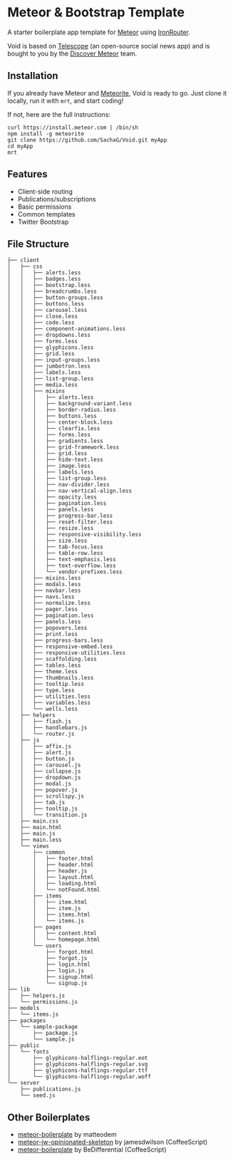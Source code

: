 # Meteor &amp; Bootstrap Template

A starter boilerplate app template for [Meteor](http://meteor.com) using [IronRouter](https://github.com/EventedMind/iron-router).

Void is based on [Telescope](http://telesc.pe) (an open-source social news app) and is bought to you by the [Discover Meteor](https://www.discovermeteor.com) team. 

## Installation

If you already have Meteor and [Meteorite](https://github.com/oortcloud/meteorite/), Void is ready to go. Just clone it locally, run it with `mrt`, and start coding!

If not, here are the full instructions:

```
curl https://install.meteor.com | /bin/sh
npm install -g meteorite
git clone https://github.com/SachaG/Void.git myApp
cd myApp
mrt
```

## Features

- Client-side routing
- Publications/subscriptions
- Basic permissions
- Common templates
- Twitter Bootstrap

## File Structure


```
├── client
│   ├── css
│   │   ├── alerts.less
│   │   ├── badges.less
│   │   ├── bootstrap.less
│   │   ├── breadcrumbs.less
│   │   ├── button-groups.less
│   │   ├── buttons.less
│   │   ├── carousel.less
│   │   ├── close.less
│   │   ├── code.less
│   │   ├── component-animations.less
│   │   ├── dropdowns.less
│   │   ├── forms.less
│   │   ├── glyphicons.less
│   │   ├── grid.less
│   │   ├── input-groups.less
│   │   ├── jumbotron.less
│   │   ├── labels.less
│   │   ├── list-group.less
│   │   ├── media.less
│   │   ├── mixins
│   │   │   ├── alerts.less
│   │   │   ├── background-variant.less
│   │   │   ├── border-radius.less
│   │   │   ├── buttons.less
│   │   │   ├── center-block.less
│   │   │   ├── clearfix.less
│   │   │   ├── forms.less
│   │   │   ├── gradients.less
│   │   │   ├── grid-framework.less
│   │   │   ├── grid.less
│   │   │   ├── hide-text.less
│   │   │   ├── image.less
│   │   │   ├── labels.less
│   │   │   ├── list-group.less
│   │   │   ├── nav-divider.less
│   │   │   ├── nav-vertical-align.less
│   │   │   ├── opacity.less
│   │   │   ├── pagination.less
│   │   │   ├── panels.less
│   │   │   ├── progress-bar.less
│   │   │   ├── reset-filter.less
│   │   │   ├── resize.less
│   │   │   ├── responsive-visibility.less
│   │   │   ├── size.less
│   │   │   ├── tab-focus.less
│   │   │   ├── table-row.less
│   │   │   ├── text-emphasis.less
│   │   │   ├── text-overflow.less
│   │   │   └── vendor-prefixes.less
│   │   ├── mixins.less
│   │   ├── modals.less
│   │   ├── navbar.less
│   │   ├── navs.less
│   │   ├── normalize.less
│   │   ├── pager.less
│   │   ├── pagination.less
│   │   ├── panels.less
│   │   ├── popovers.less
│   │   ├── print.less
│   │   ├── progress-bars.less
│   │   ├── responsive-embed.less
│   │   ├── responsive-utilities.less
│   │   ├── scaffolding.less
│   │   ├── tables.less
│   │   ├── theme.less
│   │   ├── thumbnails.less
│   │   ├── tooltip.less
│   │   ├── type.less
│   │   ├── utilities.less
│   │   ├── variables.less
│   │   └── wells.less
│   ├── helpers
│   │   ├── flash.js
│   │   ├── handlebars.js
│   │   └── router.js
│   ├── js
│   │   ├── affix.js
│   │   ├── alert.js
│   │   ├── button.js
│   │   ├── carousel.js
│   │   ├── collapse.js
│   │   ├── dropdown.js
│   │   ├── modal.js
│   │   ├── popover.js
│   │   ├── scrollspy.js
│   │   ├── tab.js
│   │   ├── tooltip.js
│   │   └── transition.js
│   ├── main.css
│   ├── main.html
│   ├── main.js
│   ├── main.less
│   └── views
│       ├── common
│       │   ├── footer.html
│       │   ├── header.html
│       │   ├── header.js
│       │   ├── layout.html
│       │   ├── loading.html
│       │   └── notFound.html
│       ├── items
│       │   ├── item.html
│       │   ├── item.js
│       │   ├── items.html
│       │   └── items.js
│       ├── pages
│       │   ├── content.html
│       │   └── homepage.html
│       └── users
│           ├── forgot.html
│           ├── forgot.js
│           ├── login.html
│           ├── login.js
│           ├── signup.html
│           └── signup.js
├── lib
│   ├── helpers.js
│   └── permissions.js
├── models
│   └── items.js
├── packages
│   └── sample-package
│       ├── package.js
│       └── sample.js
├── public
│   └── fonts
│       ├── glyphicons-halflings-regular.eot
│       ├── glyphicons-halflings-regular.svg
│       ├── glyphicons-halflings-regular.ttf
│       └── glyphicons-halflings-regular.woff
└── server
    ├── publications.js
    └── seed.js
```


## Other Boilerplates

- [meteor-boilerplate](https://github.com/matteodem/meteor-boilerplate) by matteodem
- [meteor-jw-opinionated-skeleton](https://github.com/jamesdwilson/meteor-jw-opinionated-skeleton) by jamesdwilson (CoffeeScript)
- [meteor-boilerplate](https://github.com/BeDifferential/meteor-boilerplate) by BeDifferential (CoffeeScript)
